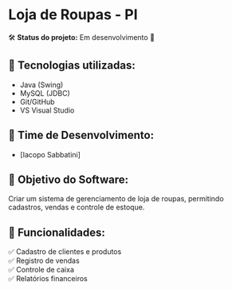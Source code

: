 # Loja de Roupas - PI

🛠️ **Status do projeto:** Em desenvolvimento 🚧  

## 📌 Tecnologias utilizadas:
- Java (Swing)
- MySQL (JDBC)
- Git/GitHub
- VS Visual Studio

## 👥 Time de Desenvolvimento:
- [Iacopo Sabbatini] 

## 🎯 Objetivo do Software:
Criar um sistema de gerenciamento de loja de roupas, permitindo cadastros, vendas e controle de estoque.

## 🚀 Funcionalidades:
✅ Cadastro de clientes e produtos  
✅ Registro de vendas  
✅ Controle de caixa  
✅ Relatórios financeiros  